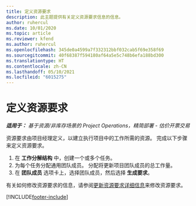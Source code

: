 ```yaml
---
title: 定义资源要求
description: 此主题提供有关定义资源要求信息的信息。
author: ruhercul
ms.date: 10/01/2020
ms.topic: article
ms.reviewer: kfend
ms.author: ruhercul
ms.openlocfilehash: 345de0a4599a7f332312bbf032cab5f69e358f69
ms.sourcegitcommit: 40f68387f594180af64a5e5c748b6efa188bd300
ms.translationtype: HT
ms.contentlocale: zh-CN
ms.lasthandoff: 05/10/2021
ms.locfileid: "6015275"
---
```

# <a name="define-resource-requirements"></a>定义资源要求

_**适用于：** 基于资源/非库存场景的 Project Operations，精简部署 - 估价开票交易_

资源要求由项目经理定义，以建立执行项目中的工作所需的资源。 完成以下步骤来定义资源要求。

1.  在 **工作分解结构** 中，创建一个或多个任务。
2.  为每个任务分配通用团队成员。 分配将更新项目团队成员的总工作量。
3.  在 **团队成员** 选项卡上，选择团队成员，然后选择 **生成要求**。

有关如何修改资源要求的信息，请参阅[更新资源要求详细信息](define-resource-requirements.md)来修改资源要求。

[!INCLUDE[footer-include](../includes/footer-banner.md)]